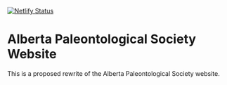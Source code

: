 [![Netlify Status](https://api.netlify.com/api/v1/badges/0ad5b867-2269-4836-9fd8-689e31988903/deploy-status)](https://app.netlify.com/sites/proposed-aps/deploys)

# Alberta Paleontological Society Website

This is a proposed rewrite of the Alberta Paleontological Society website.
